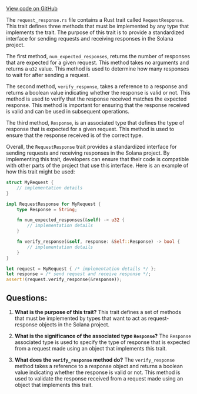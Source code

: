 
[View code on GitHub](https://github.com/solana-labs/solana/blob/master/core/src/request_response.rs)

The `request_response.rs` file contains a Rust trait called `RequestResponse`. This trait defines three methods that must be implemented by any type that implements the trait. The purpose of this trait is to provide a standardized interface for sending requests and receiving responses in the Solana project.

The first method, `num_expected_responses`, returns the number of responses that are expected for a given request. This method takes no arguments and returns a `u32` value. This method is used to determine how many responses to wait for after sending a request.

The second method, `verify_response`, takes a reference to a response and returns a boolean value indicating whether the response is valid or not. This method is used to verify that the response received matches the expected response. This method is important for ensuring that the response received is valid and can be used in subsequent operations.

The third method, `Response`, is an associated type that defines the type of response that is expected for a given request. This method is used to ensure that the response received is of the correct type.

Overall, the `RequestResponse` trait provides a standardized interface for sending requests and receiving responses in the Solana project. By implementing this trait, developers can ensure that their code is compatible with other parts of the project that use this interface. Here is an example of how this trait might be used:

```rust
struct MyRequest {
    // implementation details
}

impl RequestResponse for MyRequest {
    type Response = String;

    fn num_expected_responses(&self) -> u32 {
        // implementation details
    }

    fn verify_response(&self, response: &Self::Response) -> bool {
        // implementation details
    }
}

let request = MyRequest { /* implementation details */ };
let response = /* send request and receive response */;
assert!(request.verify_response(&response));
```
## Questions: 
 1. **What is the purpose of this trait?** 
This trait defines a set of methods that must be implemented by types that want to act as request-response objects in the Solana project.

2. **What is the significance of the associated type `Response`?** 
The `Response` associated type is used to specify the type of response that is expected from a request made using an object that implements this trait.

3. **What does the `verify_response` method do?** 
The `verify_response` method takes a reference to a response object and returns a boolean value indicating whether the response is valid or not. This method is used to validate the response received from a request made using an object that implements this trait.